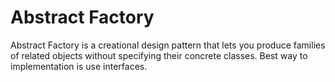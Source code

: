 # Abstract Factory
Abstract Factory is a creational design pattern that lets you produce families of related objects without specifying their concrete classes. Best way to implementation is use interfaces.

